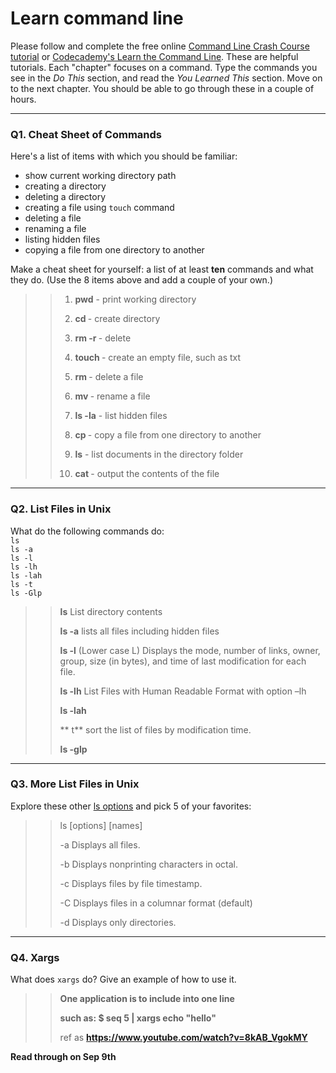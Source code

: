 # Learn command line

Please follow and complete the free online [Command Line Crash Course
tutorial](https://web.archive.org/web/20160708171659/http://cli.learncodethehardway.org/book/) or [Codecademy's Learn the Command Line](https://www.codecademy.com/learn/learn-the-command-line). These are helpful tutorials. Each "chapter" focuses on a command. Type the commands you see in the _Do This_ section, and read the _You Learned This_ section. Move on to the next chapter. You should be able to go through these in a couple of hours.

---

### Q1.  Cheat Sheet of Commands  

Here's a list of items with which you should be familiar:  
* show current working directory path
* creating a directory
* deleting a directory
* creating a file using `touch` command
* deleting a file
* renaming a file
* listing hidden files
* copying a file from one directory to another

Make a cheat sheet for yourself: a list of at least **ten** commands and what they do.  (Use the 8 items above and add a couple of your own.)  

> > 1. **pwd**  - print working directory <p>
> > 2. **cd <directory>** - create directory <p>
> > 3. **rm -r <directory>** - delete <directory> <p>
> > 4. **touch <file>** - create an empty file, such as txt <p>
> > 5. **rm <file>** - delete a file <p>
> > 6. **mv <file-old> <file-new>** - rename a file <p> 
> > 7. **ls -la** - list hidden files <p>
> > 8. **cp <file> <directory>** - copy a file from one directory to another <p>
> > 9. **ls** - list documents in the directory folder <p>
> >10. **cat <file>** - output the contents of the file <p>

---

### Q2.  List Files in Unix   

What do the following commands do:  
`ls`  
`ls -a`  
`ls -l`  
`ls -lh`  
`ls -lah`  
`ls -t`  
`ls -Glp`  

> > **ls** List directory contents <P>
> > **ls -a** lists all files including hidden files <P>
> > **ls -l** (Lower case L) Displays the mode, number of links, owner, group, size (in bytes), and time of last modification for each file. <P>
>> **ls -lh** List Files with Human Readable Format with option –lh <P>
>> **ls -lah** <P>
> > ** t** sort the list of files by modification time. <P>
>> **ls -glp**<P>

---

### Q3.  More List Files in Unix  

Explore these other [ls options](http://www.techonthenet.com/unix/basic/ls.php) and pick 5 of your favorites:

>> ls [options] [names] <P>
>> -a	Displays all files. <P>
>> -b	Displays nonprinting characters in octal. <P>
>> -c	Displays files by file timestamp. <P>
>> -C	Displays files in a columnar format (default) <P>
>> -d	Displays only directories. <P>

---

### Q4.  Xargs   

What does `xargs` do? Give an example of how to use it.

>> **One application is to include into one line** <P>
>> **such as: $ seq 5 | xargs echo "hello"** <P>
>> ref as **https://www.youtube.com/watch?v=8kAB_VgokMY**

 

**Read through on Sep 9th**
